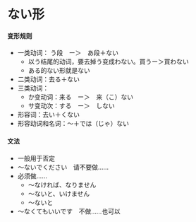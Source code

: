 # ない形
#### 变形规则
- 一类动词：
う段　ー＞　あ段＋ない
    - 以う结尾的动词，要去掉う变成わない。買うー＞買わない
    - ある的ない形就是ない
- 二类动词：去る＋ない
- 三类动词：
    - か变动词：来る　ー＞　来（こ）ない
    - サ变动次：する　ー＞　しない
- 形容词：去い＋くない
- 形容动词和名词：～＋では（じゃ）ない
#### 文法
- 一般用于否定
- ～ないでください　请不要做……
- 必须做……
    - ～なければ、なりません
    - ～ないと、いけません
    - ～ないと
- ～なくてもいいです　不做……也可以
